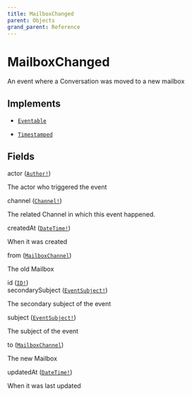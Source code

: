 ```yaml
---
title: MailboxChanged
parent: Objects
grand_parent: Reference
---
```


# MailboxChanged

An event where a Conversation was moved to a new mailbox

## Implements

- <code><a href="/docs/reference/interface/eventable">Eventable</a></code></li>

- <code><a href="/docs/reference/interface/timestamped">Timestamped</a></code></li>

## Fields

<div class="field-entry ">
  <span id="actor" class="field-name anchored">actor (<code><a href="/docs/reference/union/author">Author!</a></code>)</span>

  <div class="description-wrapper">
   <p>The actor who triggered the event</p>

  </div>
</div>

<div class="field-entry ">
  <span id="channel" class="field-name anchored">channel (<code><a href="/docs/reference/union/channel">Channel!</a></code>)</span>

  <div class="description-wrapper">
   <p>The related Channel in which this event happened.</p>

  </div>
</div>

<div class="field-entry ">
  <span id="createdat" class="field-name anchored">createdAt (<code><a href="/docs/reference/scalar/datetime">DateTime!</a></code>)</span>

  <div class="description-wrapper">
   <p>When it was created</p>

  </div>
</div>

<div class="field-entry ">
  <span id="from" class="field-name anchored">from (<code><a href="/docs/reference/object/mailboxchannel">MailboxChannel</a></code>)</span>

  <div class="description-wrapper">
   <p>The old Mailbox</p>

  </div>
</div>

<div class="field-entry ">
  <span id="id" class="field-name anchored">id (<code><a href="/docs/reference/scalar/id">ID!</a></code>)</span>

  <div class="description-wrapper">

  </div>
</div>

<div class="field-entry ">
  <span id="secondarysubject" class="field-name anchored">secondarySubject (<code><a href="/docs/reference/union/eventsubject">EventSubject!</a></code>)</span>

  <div class="description-wrapper">
   <p>The secondary subject of the event</p>

  </div>
</div>

<div class="field-entry ">
  <span id="subject" class="field-name anchored">subject (<code><a href="/docs/reference/union/eventsubject">EventSubject!</a></code>)</span>

  <div class="description-wrapper">
   <p>The subject of the event</p>

  </div>
</div>

<div class="field-entry ">
  <span id="to" class="field-name anchored">to (<code><a href="/docs/reference/object/mailboxchannel">MailboxChannel</a></code>)</span>

  <div class="description-wrapper">
   <p>The new Mailbox</p>

  </div>
</div>

<div class="field-entry ">
  <span id="updatedat" class="field-name anchored">updatedAt (<code><a href="/docs/reference/scalar/datetime">DateTime!</a></code>)</span>

  <div class="description-wrapper">
   <p>When it was last updated</p>

  </div>
</div>

